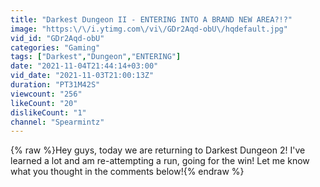 ```yaml
---
title: "Darkest Dungeon II - ENTERING INTO A BRAND NEW AREA?!?"
image: "https:\/\/i.ytimg.com\/vi\/GDr2Aqd-obU\/hqdefault.jpg"
vid_id: "GDr2Aqd-obU"
categories: "Gaming"
tags: ["Darkest","Dungeon","ENTERING"]
date: "2021-11-04T21:44:14+03:00"
vid_date: "2021-11-03T21:00:13Z"
duration: "PT31M42S"
viewcount: "256"
likeCount: "20"
dislikeCount: "1"
channel: "Spearmintz"
---
```

{% raw %}Hey guys, today we are returning to Darkest Dungeon 2! I've learned a lot and am re-attempting a run, going for the win! Let me know what you thought in the comments below!{% endraw %}
